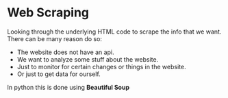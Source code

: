 # Web Scraping 

Looking through the underlying HTML code to scrape the info that we want. 
There can be many reason do so:

- The website does not have an api.
- We want to analyze some stuff about the website.
- Just to monitor for certain changes or things in the website.
- Or just to get data for ourself.

In python this is done using **Beautiful Soup**